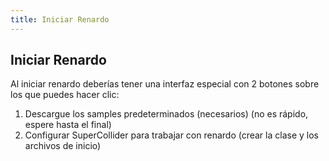 ```yaml
---
title: Iniciar Renardo
---
```



## Iniciar Renardo

Al iniciar renardo deberías tener una interfaz especial con 2 botones sobre los que puedes hacer clic:

1. Descargue los samples predeterminados (necesarios) (no es rápido, espere hasta el final)
2. Configurar SuperCollider para trabajar con renardo (crear la clase y los archivos de inicio)